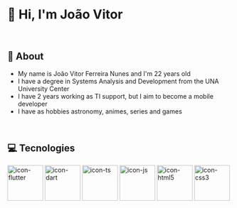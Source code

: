 # 👋 Hi, I'm João Vitor

<br>

## 💬 About

<ul>
  <li>My name is João Vitor Ferreira Nunes and I'm 22 years old</li>
  <li>I have a degree in Systems Analysis and Development from the UNA University Center</li>
  <li>I have 2 years working as TI support, but I aim to become a mobile developer</li>
  <li>I have as hobbies astronomy, animes, series and games</li>
</ul>

<br>

## 💻 Tecnologies

<div style=flex>
  <img alt=icon-flutter src="https://cdn.jsdelivr.net/gh/devicons/devicon@latest/icons/flutter/flutter-original.svg" height=80 width=80/>
  <img alt=icon-dart src="https://cdn.jsdelivr.net/gh/devicons/devicon@latest/icons/dart/dart-original-wordmark.svg" height=80 width=80/>
  <img alt="icon-ts "src="https://cdn.jsdelivr.net/gh/devicons/devicon@latest/icons/typescript/typescript-original.svg" height=80 width=80/>
  <img alt=icon-js src="https://cdn.jsdelivr.net/gh/devicons/devicon@latest/icons/javascript/javascript-original.svg" height=80 width=80/>
  <img alt=icon-html5 src="https://cdn.jsdelivr.net/gh/devicons/devicon/icons/html5/html5-original.svg" height=80 width=80/>       
  <img alt=icon-css3 src="https://cdn.jsdelivr.net/gh/devicons/devicon/icons/css3/css3-original.svg" height=80 width=80/>
</div>


